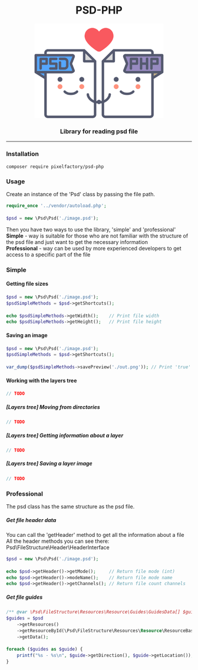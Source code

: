 <div align="center">
    <h1>PSD-PHP</h1>
    <img src="https://github.com/PixelFactory/psd-php/blob/master/assets/logo.svg" alt="Logo" width="350px" />
    <h3>Library for reading psd file</h3>
</div>

---

### Installation

```
composer require pixelfactory/psd-php
```

### Usage
Create an instance of the 'Psd' class by passing the file path.
```php
require_once '../vendor/autoload.php';

$psd = new \Psd\Psd('./image.psd');
```

Then you have two ways to use the library, 'simple' and 'professional'\
**Simple** - way is suitable for those who are not familiar with the structure of the psd file and just want to get the necessary information\
**Professional** - way can be used by more experienced developers to get access to a specific part of the file


### Simple

#### Getting file sizes
```php
$psd = new \Psd\Psd('./image.psd');
$psdSimpleMethods = $psd->getShortcuts();

echo $psdSimpleMethods->getWidth();    // Print file width
echo $psdSimpleMethods->getHeight();   // Print file height
```

#### Saving an image

```php
$psd = new \Psd\Psd('./image.psd');
$psdSimpleMethods = $psd->getShortcuts();

var_dump($psdSimpleMethods->savePreview('./out.png')); // Print 'true' if file be saved
```

#### Working with the layers tree
```php
// TODO
```

##### \[Layers tree\] Moving from directories
```php
// TODO
```

##### \[Layers tree\] Getting information about a layer
```php
// TODO
```

##### \[Layers tree\] Saving a layer image
```php
// TODO
```

### Professional

The psd class has the same structure as the psd file.

##### Get file header data
You can call the 'getHeader' method to get all the information about a file\
All the header methods you can see there: Psd\FileStructure\Header\HeaderInterface

```php
$psd = new \Psd\Psd('./image.psd');

echo $psd->getHeader()->getMode();     // Return file mode (int)
echo $psd->getHeader()->modeName();    // Return file mode name
echo $psd->getHeader()->getChannels(); // Return file count channels
```

##### Get file guides

```php
/** @var \Psd\FileStructure\Resources\Resource\Guides\GuidesData[] $guides */
$guides = $psd
    ->getResources()
    ->getResourceById(\Psd\FileStructure\Resources\Resource\ResourceBase::RESOURCE_ID_GUIDES)
    ->getData();

foreach ($guides as $guide) {
    printf("%s - %s\n", $guide->getDirection(), $guide->getLocation()); // Result: 'vertical - 100'
}
```
